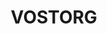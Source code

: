 ---
title: VOSTORG
text: Интернет-магазин одежды и аксессуаров для стильных и современных женщин
image: "./images/vostorg.png"
tags: 1С, Веб-дизайн, E-commerce, SEO, Контент
link: https://vostorg-shop.ru
---